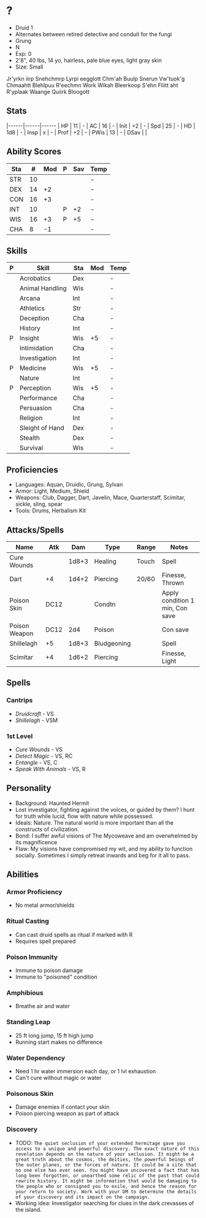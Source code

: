 # ?
- Druid 1
- Alternates between retired detective and conduit for the fungi
- Grung
- N
- Exp: 0
- 2'8", 40 lbs, 14 yo, hairless, pale blue eyes, light gray skin
- Size: Small

Jr'yrkn iirp
Snehchmrp Lyrpi
eegglott Chm'ah
Buulp Snerun
Vw'tuok'g
Chmaahtt
Blehlpuu
R'eechmn
Work Wikah
Bleerkoop S'ehn
Fliitt
aht R'yplaak
Waange
Quiirk Bloogott

## Stats
|------|------|------
| HP   | 11   | -
| AC   | 16   | -
| Init | +2   | -
| Spd  | 25   | -
| HD   | 1d8  | -
| Insp | x    | -
| Prof | +2   | -
| PWis | 13   | -
| DSav |      | 

## Ability Scores
| Sta | #  | Mod | P | Sav | Temp
|-----|----|-----|---|-----|------
| STR | 10 |     |   |     | -
| DEX | 14 | +2  |   |     | -
| CON | 16 | +3  |   |     | -
| INT | 10 |     | P | +2  | -
| WIS | 16 | +3  | P | +5  | -
| CHA |  8 | -1  |   |     | -

## Skills
| P | Skill              | Sta | Mod | Temp 
|---|--------------------|-----|-----|------
|   | Acrobatics         | Dex |     | -
|   | Animal Handling    | Wis |     | -
|   | Arcana             | Int |     | -
|   | Athletics          | Str |     | -
|   | Deception          | Cha |     | -
|   | History            | Int |     | -
| P | Insight            | Wis | +5  | -
|   | Intimidation       | Cha |     | -
|   | Investigation      | Int |     | -
| P | Medicine           | Wis | +5  | -
|   | Nature             | Int |     | -
| P | Perception         | Wis | +5  | -
|   | Performance        | Cha |     | -
|   | Persuasion         | Cha |     | -
|   | Religion           | Int |     | -
|   | Sleight of Hand    | Dex |     | -
|   | Stealth            | Dex |     | -
|   | Survival           | Wis |     | -

## Proficiencies
- Languages: Aquan, Druidic, Grung, Sylvan
- Armor: Light, Medium, Shield
- Weapons: Club, Dagger, Dart, Javelin, Mace, Quarterstaff, Scimitar, sickle, sling, spear
- Tools: Drums, Herbalism Kit

## Attacks/Spells
| Name            | Atk  | Dam   | Type        | Range  | Notes
|-----------------|------|-------|-------------|--------|------------------------------
| Cure Wounds     |      | 1d8+3 | Healing     |  Touch | Spell
| Dart            | +4   | 1d4+2 | Piercing    |  20/60 | Finesse, Thrown
| Poison Skin     | DC12 |       | Condtn      |        | Apply condition 1 min, Con save
| Poison Weapon   | DC12 | 2d4   | Poison      |        | Con save
| Shillelagh      | +5   | 1d8+3 | Bludgeoning |        | Spell
| Scimitar        | +4   | 1d6+2 | Piercing    |        | Finesse, Light

## Spells
### Cantrips
- *Druidcraft* - VS
- *Shillelagh* - VSM

### 1st Level
- *Cure Wounds* - VS
- *Detect Magic* - VS, RC
- *Entangle* - VS, C
- *Speak With Animals* - VS, R

## Personality
- Background: Haunted Hermit
- Lost investigator, fighting against the voices, or guided by them? I hunt for truth while lucid, flow with nature while possessed.
- Ideals: Nature. The natural world is more important than all the constructs of civilization.
- Bond: I suffer awful visions of The Mycoweave and am overwhelmed by its magnificence
- Flaw: My visions have compromised my wit, and my ability to function socially. Sometimes I simply retreat inwards and beg for it all to pass.

## Abilities
### Armor Proficiency
- No metal armor/shields

### Ritual Casting
- Can cast druid spells as ritual if marked with R
- Requires spell prepared

### Poison Immunity
- Immune to poison damage
- Immune to "poisoned" condition

### Amphibious
- Breathe air and water

### Standing Leap
- 25 ft long jump, 15 ft high jump
- Running start makes no difference

### Water Dependency
- Need 1 hr water immersion each day, or 1 lvl exhaustion
- Can't cure without magic or water

### Poisonous Skin
- Damage enemies if contact your skin
- Poison piercing weapon as part of attack

### Discovery
- TODO: `The quiet seclusion of your extended hermitage gave you access to a unique and powerful discovery. The exact nature of this revelation depends on the nature of your seclusion. It might be a great truth about the cosmos, the deities, the powerful beings of the outer planes, or the forces of nature. It could be a site that no one else has ever seen. You might have uncovered a fact that has long been forgotten, or unearthed some relic of the past that could rewrite history. It might be information that would be damaging to the people who or consigned you to exile, and hence the reason for your return to society. Work with your DM to determine the details of your discovery and its impact on the campaign.`
- Working idea: Investigator searching for clues in the dark crevasses of the island. 